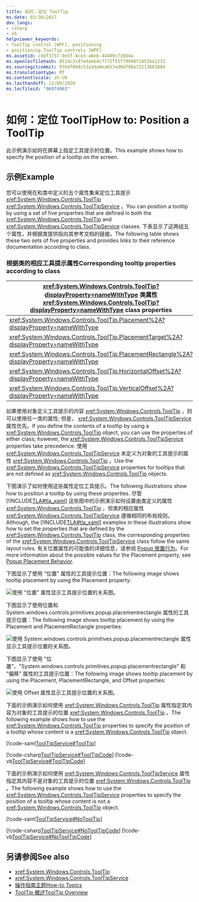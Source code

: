 ```yaml
---
title: 如何：定位 ToolTip
ms.date: 03/30/2017
dev_langs:
- csharp
- vb
helpviewer_keywords:
- ToolTip control [WPF], positioning
- positioning ToolTip controls [WPF]
ms.assetid: cddf3757-9e5f-4ce3-a6eb-44489cf3804a
ms.openlocfilehash: 851dc3c07e0abb4c7772f55f79900f1852b41232
ms.sourcegitcommit: 9f6df084c53a3da0ea657ed0d708a72213683084
ms.translationtype: MT
ms.contentlocale: zh-CN
ms.lasthandoff: 12/09/2020
ms.locfileid: "96974063"
---
```

# <a name="how-to-position-a-tooltip"></a><span data-ttu-id="aaa66-102">如何：定位 ToolTip</span><span class="sxs-lookup"><span data-stu-id="aaa66-102">How to: Position a ToolTip</span></span>
<span data-ttu-id="aaa66-103">此示例演示如何在屏幕上指定工具提示的位置。</span><span class="sxs-lookup"><span data-stu-id="aaa66-103">This example shows how to specify the position of a tooltip on the screen.</span></span>  
  
## <a name="example"></a><span data-ttu-id="aaa66-104">示例</span><span class="sxs-lookup"><span data-stu-id="aaa66-104">Example</span></span>  
 <span data-ttu-id="aaa66-105">您可以使用在和类中定义的五个属性集来定位工具提示 <xref:System.Windows.Controls.ToolTip> <xref:System.Windows.Controls.ToolTipService> 。</span><span class="sxs-lookup"><span data-stu-id="aaa66-105">You can position a tooltip by using a set of five properties that are defined in both the <xref:System.Windows.Controls.ToolTip> and <xref:System.Windows.Controls.ToolTipService> classes.</span></span> <span data-ttu-id="aaa66-106">下表显示了这两组五个属性，并根据类提供指向其参考文档的链接。</span><span class="sxs-lookup"><span data-stu-id="aaa66-106">The following table shows these two sets of five properties and provides links to their reference documentation according to class.</span></span>  
  
### <a name="corresponding-tooltip-properties-according-to-class"></a><span data-ttu-id="aaa66-107">根据类的相应工具提示属性</span><span class="sxs-lookup"><span data-stu-id="aaa66-107">Corresponding tooltip properties according to class</span></span>  
  
|<span data-ttu-id="aaa66-108"><xref:System.Windows.Controls.ToolTip?displayProperty=nameWithType> 类属性</span><span class="sxs-lookup"><span data-stu-id="aaa66-108"><xref:System.Windows.Controls.ToolTip?displayProperty=nameWithType> class properties</span></span>|<span data-ttu-id="aaa66-109"><xref:System.Windows.Controls.ToolTipService?displayProperty=nameWithType> 类属性</span><span class="sxs-lookup"><span data-stu-id="aaa66-109"><xref:System.Windows.Controls.ToolTipService?displayProperty=nameWithType> class properties</span></span>|  
|--------------------------------------------------------------------------------------------------------------------------------------------------------------|---------------------------------------------------------------------------------------------------------------------------------------------------------------------|  
|<xref:System.Windows.Controls.ToolTip.Placement%2A?displayProperty=nameWithType>|<xref:System.Windows.Controls.ToolTipService.Placement%2A?displayProperty=nameWithType>|  
|<xref:System.Windows.Controls.ToolTip.PlacementTarget%2A?displayProperty=nameWithType>|<xref:System.Windows.Controls.ToolTipService.PlacementTarget%2A?displayProperty=nameWithType>|  
|<xref:System.Windows.Controls.ToolTip.PlacementRectangle%2A?displayProperty=nameWithType>|<xref:System.Windows.Controls.ToolTipService.PlacementRectangle%2A?displayProperty=nameWithType>|  
|<xref:System.Windows.Controls.ToolTip.HorizontalOffset%2A?displayProperty=nameWithType>|<xref:System.Windows.Controls.ToolTipService.HorizontalOffset%2A?displayProperty=nameWithType>|  
|<xref:System.Windows.Controls.ToolTip.VerticalOffset%2A?displayProperty=nameWithType>|<xref:System.Windows.Controls.ToolTipService.VerticalOffset%2A?displayProperty=nameWithType>|  
  
 <span data-ttu-id="aaa66-110">如果使用对象定义工具提示的内容 <xref:System.Windows.Controls.ToolTip> ，则可以使用任一类的属性; 但是， <xref:System.Windows.Controls.ToolTipService> 属性优先。</span><span class="sxs-lookup"><span data-stu-id="aaa66-110">If you define the contents of a tooltip by using a <xref:System.Windows.Controls.ToolTip> object, you can use the properties of either class; however, the <xref:System.Windows.Controls.ToolTipService> properties take precedence.</span></span> <span data-ttu-id="aaa66-111">使用 <xref:System.Windows.Controls.ToolTipService> 未定义为对象的工具提示的属性 <xref:System.Windows.Controls.ToolTip> 。</span><span class="sxs-lookup"><span data-stu-id="aaa66-111">Use the <xref:System.Windows.Controls.ToolTipService> properties for tooltips that are not defined as <xref:System.Windows.Controls.ToolTip> objects.</span></span>  
  
 <span data-ttu-id="aaa66-112">下图演示了如何使用这些属性定位工具提示。</span><span class="sxs-lookup"><span data-stu-id="aaa66-112">The following illustrations show how to position a tooltip by using these properties.</span></span> <span data-ttu-id="aaa66-113">尽管 [!INCLUDE[TLA#tla_xaml](../../../includes/tlasharptla-xaml-md.md)] 这些图中的示例演示如何设置由类定义的属性 <xref:System.Windows.Controls.ToolTip> ，但类的相应属性 <xref:System.Windows.Controls.ToolTipService> 遵循相同的布局规则。</span><span class="sxs-lookup"><span data-stu-id="aaa66-113">Although, the [!INCLUDE[TLA#tla_xaml](../../../includes/tlasharptla-xaml-md.md)] examples in these illustrations show how to set the properties that are defined by the <xref:System.Windows.Controls.ToolTip> class, the corresponding properties of the <xref:System.Windows.Controls.ToolTipService> class follow the same layout rules.</span></span> <span data-ttu-id="aaa66-114">有关位置属性的可能值的详细信息，请参阅 [Popup 放置行为](popup-placement-behavior.md)。</span><span class="sxs-lookup"><span data-stu-id="aaa66-114">For more information about the possible values for the Placement property, see [Popup Placement Behavior](popup-placement-behavior.md).</span></span>  

 <span data-ttu-id="aaa66-115">下图显示了使用 "位置" 属性的工具提示位置：</span><span class="sxs-lookup"><span data-stu-id="aaa66-115">The following image shows tooltip placement by using the Placement property:</span></span>  
  
 ![使用 "位置" 属性显示工具提示位置的关系图。](./media/how-to-position-a-tooltip/tooltip-placement-property.png)

 <span data-ttu-id="aaa66-117">下图显示了使用位置和 System.windows.controls.primitives.popup.placementrectangle 属性的工具提示位置：</span><span class="sxs-lookup"><span data-stu-id="aaa66-117">The following image shows tooltip placement by using the Placement and PlacementRectangle properties:</span></span>

 ![使用 System.windows.controls.primitives.popup.placementrectangle 属性显示工具提示位置的关系图。](./media/how-to-position-a-tooltip/tooltip-placement-rectangle-property.png)  

 <span data-ttu-id="aaa66-119">下图显示了使用 "位置"、"System.windows.controls.primitives.popup.placementrectangle" 和 "偏移" 属性的工具提示位置：</span><span class="sxs-lookup"><span data-stu-id="aaa66-119">The following image shows tooltip placement by using the Placement, PlacementRectangle, and Offset properties:</span></span>
  
 ![使用 Offset 属性显示工具提示位置的关系图。](./media/how-to-position-a-tooltip/tooltip-placement-offset-property.png)

 <span data-ttu-id="aaa66-121">下面的示例演示如何使用 <xref:System.Windows.Controls.ToolTip> 属性指定其内容为对象的工具提示的位置 <xref:System.Windows.Controls.ToolTip> 。</span><span class="sxs-lookup"><span data-stu-id="aaa66-121">The following example shows how to use the <xref:System.Windows.Controls.ToolTip> properties to specify the position of a tooltip whose content is a <xref:System.Windows.Controls.ToolTip> object.</span></span>  
  
 [!code-xaml[ToolTipService#ToolTip](~/samples/snippets/csharp/VS_Snippets_Wpf/ToolTipService/CSharp/Pane1.xaml#tooltip)]  
  
 [!code-csharp[ToolTipService#ToolTipCode](~/samples/snippets/csharp/VS_Snippets_Wpf/ToolTipService/CSharp/Pane1.xaml.cs#tooltipcode)]
 [!code-vb[ToolTipService#ToolTipCode](~/samples/snippets/visualbasic/VS_Snippets_Wpf/ToolTipService/visualbasic/pane1.xaml.vb#tooltipcode)]  
  
 <span data-ttu-id="aaa66-122">下面的示例演示如何使用 <xref:System.Windows.Controls.ToolTipService> 属性指定其内容不是对象的工具提示的位置 <xref:System.Windows.Controls.ToolTip> 。</span><span class="sxs-lookup"><span data-stu-id="aaa66-122">The following example shows how to use the <xref:System.Windows.Controls.ToolTipService> properties to specify the position of a tooltip whose content is not a <xref:System.Windows.Controls.ToolTip> object.</span></span>  
  
 [!code-xaml[ToolTipService#NoToolTip](~/samples/snippets/csharp/VS_Snippets_Wpf/ToolTipService/CSharp/Pane1.xaml#notooltip)]  
  
 [!code-csharp[ToolTipService#NoToolTipCode](~/samples/snippets/csharp/VS_Snippets_Wpf/ToolTipService/CSharp/Pane1.xaml.cs#notooltipcode)]
 [!code-vb[ToolTipService#NoToolTipCode](~/samples/snippets/visualbasic/VS_Snippets_Wpf/ToolTipService/visualbasic/pane1.xaml.vb#notooltipcode)]  
  
## <a name="see-also"></a><span data-ttu-id="aaa66-123">另请参阅</span><span class="sxs-lookup"><span data-stu-id="aaa66-123">See also</span></span>

- <xref:System.Windows.Controls.ToolTip>
- <xref:System.Windows.Controls.ToolTipService>
- [<span data-ttu-id="aaa66-124">操作指南主题</span><span class="sxs-lookup"><span data-stu-id="aaa66-124">How-to Topics</span></span>](tooltip-how-to-topics.md)
- [<span data-ttu-id="aaa66-125">ToolTip 概述</span><span class="sxs-lookup"><span data-stu-id="aaa66-125">ToolTip Overview</span></span>](tooltip-overview.md)

